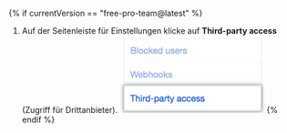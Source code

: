 {% if currentVersion == "free-pro-team@latest" %}
  1. Auf der Seitenleiste für Einstellungen klicke auf **Third-party access** (Zugriff für Drittanbieter). ![{{ site.data.variables.product.prodname_oauth_app }} Zugriffs-Registerkarte in der linken Seitenleiste](/assets/images/help/settings/settings-sidebar-third-party-access.png)
{% endif %}

